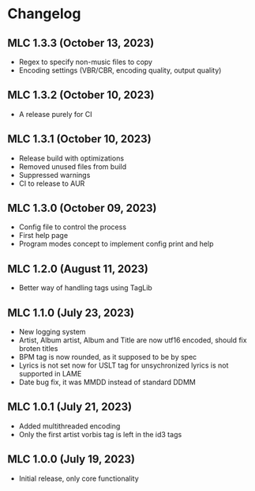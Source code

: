 # Changelog

## MLC 1.3.3 (October 13, 2023)
- Regex to specify non-music files to copy
- Encoding settings (VBR/CBR, encoding quality, output quality)

## MLC 1.3.2 (October 10, 2023)
- A release purely for CI

## MLC 1.3.1 (October 10, 2023)
- Release build with optimizations
- Removed unused files from build
- Suppressed warnings
- CI to release to AUR

## MLC 1.3.0 (October 09, 2023)
- Config file to control the process
- First help page
- Program modes concept to implement config print and help

## MLC 1.2.0 (August 11, 2023)
- Better way of handling tags using TagLib

## MLC 1.1.0 (July 23, 2023)
- New logging system
- Artist, Album artist, Album and Title are now utf16 encoded, should fix broten titles
- BPM tag is now rounded, as it supposed to be by spec
- Lyrics is not set now for USLT tag for unsychronized lyrics is not supported in LAME
- Date bug fix, it was MMDD instead of standard DDMM

## MLC 1.0.1 (July 21, 2023)
- Added multithreaded encoding
- Only the first artist vorbis tag is left in the id3 tags

## MLC 1.0.0 (July 19, 2023)
- Initial release, only core functionality
